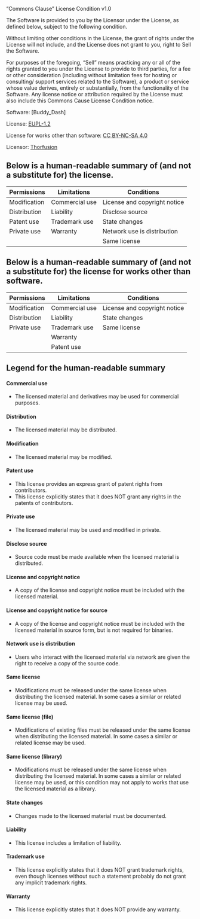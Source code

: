 “Commons Clause” License Condition v1.0

The Software is provided to you by the Licensor under the License, as defined below, subject to the following condition.

Without limiting other conditions in the License, the grant of rights under the License will not include, and the License does not grant to you,  right to Sell the Software.

For purposes of the foregoing, “Sell” means practicing any or all of the rights granted to you under the License to provide to third parties, for a fee or other consideration (including without limitation fees for hosting or consulting/ support services related to the Software), a product or service whose value derives, entirely or substantially, from the functionality of the Software.  Any license notice or attribution required by the License must also include this Commons Cause License Condition notice.

Software: [Buddy_Dash]

License: [EUPL-1.2](https://github.com/Thorfusion/LICENSE/raw/main/EUPL-1.2.txt)

License for works other than software: [CC BY-NC-SA 4.0](https://github.com/Thorfusion/LICENSE/raw/main/CC%20BY-NC-SA%204.0.txt)

Licensor: [Thorfusion](https://github.com/Thorfusion)

## Below is a human-readable summary of (and not a substitute for) the license.

| Permissions  | Limitations    | Conditions                   |
|--------------|----------------|------------------------------|
| Modification | Commercial use | License and copyright notice |
| Distribution | Liability      | Disclose source              |
| Patent use   | Trademark use  | State changes                |
| Private use  | Warranty       | Network use is distribution  |
|              |                | Same license                 |

## Below is a human-readable summary of (and not a substitute for) the license for works other than software.

| Permissions  | Limitations    | Conditions                   |
|--------------|----------------|------------------------------|
| Modification | Commercial use | License and copyright notice |
| Distribution | Liability      | State changes                |
| Private use  | Trademark use  | Same license                 |
|              | Warranty       |                              |
|              | Patent use     |                              |

## Legend for the human-readable summary

#### Commercial use
+ The licensed material and derivatives may be used for commercial purposes.
#### Distribution
+ The licensed material may be distributed.
#### Modification
+ The licensed material may be modified.
#### Patent use
+ This license provides an express grant of patent rights from contributors.
+ This license explicitly states that it does NOT grant any rights in the patents of contributors.
#### Private use
+ The licensed material may be used and modified in private.
#### Disclose source
+ Source code must be made available when the licensed material is distributed.
#### License and copyright notice
+ A copy of the license and copyright notice must be included with the licensed material.
#### License and copyright notice for source
+ A copy of the license and copyright notice must be included with the licensed material in source form, but is not required for binaries.
#### Network use is distribution
+ Users who interact with the licensed material via network are given the right to receive a copy of the source code.
#### Same license
+ Modifications must be released under the same license when distributing the licensed material. In some cases a similar or related license may be used.
#### Same license (file)
+ Modifications of existing files must be released under the same license when distributing the licensed material. In some cases a similar or related license may be used.
#### Same license (library)
+ Modifications must be released under the same license when distributing the licensed material. In some cases a similar or related license may be used, or this condition may not apply to works that use the licensed material as a library.
#### State changes
+ Changes made to the licensed material must be documented.
#### Liability
+ This license includes a limitation of liability.
#### Trademark use
+ This license explicitly states that it does NOT grant trademark rights, even though licenses without such a statement probably do not grant any implicit trademark rights.
#### Warranty
+ This license explicitly states that it does NOT provide any warranty.
